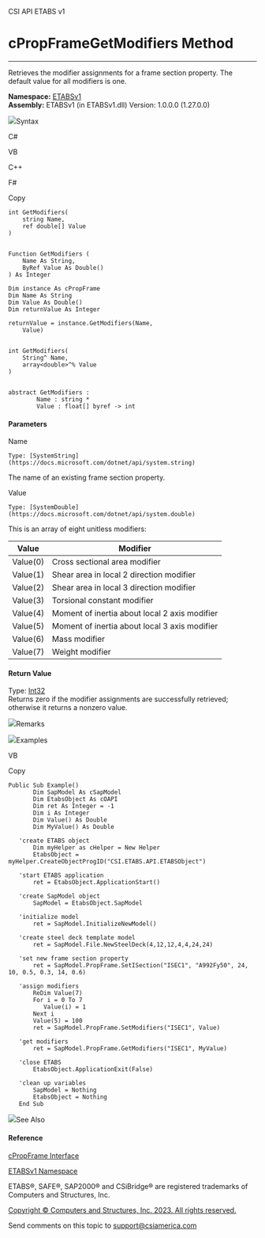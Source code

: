 ﻿

CSI API ETABS v1

# cPropFrameGetModifiers Method  
  
---  
  
Retrieves the modifier assignments for a frame section property. The default
value for all modifiers is one.

**Namespace:** [ETABSv1](2780f1b8-2033-5289-2298-1cdb2a7508d9.htm)  
**Assembly:** ETABSv1 (in ETABSv1.dll) Version: 1.0.0.0 (1.27.0.0)

![](../icons/SectionExpanded.png)Syntax

C#

VB

C++

F#

Copy

    
    
    int GetModifiers(
    	string Name,
    	ref double[] Value
    )
    
    
    Function GetModifiers ( 
    	Name As String,
    	ByRef Value As Double()
    ) As Integer
    
    Dim instance As cPropFrame
    Dim Name As String
    Dim Value As Double()
    Dim returnValue As Integer
    
    returnValue = instance.GetModifiers(Name, 
    	Value)
    
    
    int GetModifiers(
    	String^ Name, 
    	array<double>^% Value
    )
    
    
    abstract GetModifiers : 
            Name : string * 
            Value : float[] byref -> int 
    

#### Parameters

Name

    Type: [SystemString](https://docs.microsoft.com/dotnet/api/system.string)  
The name of an existing frame section property.

Value

    Type: [SystemDouble](https://docs.microsoft.com/dotnet/api/system.double)  
This is an array of eight unitless modifiers:

Value| Modifier  
---|---  
Value(0)| Cross sectional area modifier  
Value(1)| Shear area in local 2 direction modifier  
Value(2)| Shear area in local 3 direction modifier  
Value(3)| Torsional constant modifier  
Value(4)| Moment of inertia about local 2 axis modifier  
Value(5)| Moment of inertia about local 3 axis modifier  
Value(6)| Mass modifier  
Value(7)| Weight modifier  
  
#### Return Value

Type: [Int32](https://docs.microsoft.com/dotnet/api/system.int32)  
Returns zero if the modifier assignments are successfully retrieved; otherwise
it returns a nonzero value.

![](../icons/SectionExpanded.png)Remarks

![](../icons/SectionExpanded.png)Examples

VB

Copy

    
    
    Public Sub Example()
           Dim SapModel As cSapModel
           Dim EtabsObject As cOAPI
           Dim ret As Integer = -1
           Dim i As Integer
           Dim Value() As Double
           Dim MyValue() As Double
    
       'create ETABS object
           Dim myHelper as cHelper = New Helper
           EtabsObject = myHelper.CreateObjectProgID("CSI.ETABS.API.ETABSObject")
    
       'start ETABS application
           ret = EtabsObject.ApplicationStart()
    
       'create SapModel object
           SapModel = EtabsObject.SapModel
    
       'initialize model
           ret = SapModel.InitializeNewModel()
    
       'create steel deck template model
           ret = SapModel.File.NewSteelDeck(4,12,12,4,4,24,24)
    
       'set new frame section property
           ret = SapModel.PropFrame.SetISection("ISEC1", "A992Fy50", 24, 10, 0.5, 0.3, 14, 0.6)
    
       'assign modifiers
           ReDim Value(7)
           For i = 0 To 7
              Value(i) = 1
           Next i
           Value(5) = 100
           ret = SapModel.PropFrame.SetModifiers("ISEC1", Value)
    
       'get modifiers
           ret = SapModel.PropFrame.GetModifiers("ISEC1", MyValue)
    
       'close ETABS
           EtabsObject.ApplicationExit(False)
    
       'clean up variables
           SapModel = Nothing
           EtabsObject = Nothing
       End Sub

![](../icons/SectionExpanded.png)See Also

#### Reference

[cPropFrame Interface](818573fe-2b13-6183-8dc9-0cf3e8e02c7a.htm)

[ETABSv1 Namespace](2780f1b8-2033-5289-2298-1cdb2a7508d9.htm)

ETABS®, SAFE®, SAP2000® and CSiBridge® are registered trademarks of Computers
and Structures, Inc.  

[Copyright © Computers and Structures, Inc. 2023. All rights
reserved.](http://www.csiamerica.com)

Send comments on this topic to
[support@csiamerica.com](mailto:support%40csiamerica.com?Subject=CSI%20API%20ETABS%20v1)

